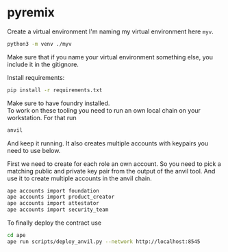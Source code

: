 # pyremix

Create a virtual environment
I'm naming my virtual environment here `myv`.
```bash
python3 -m venv ./myv
```
Make sure that if you name your virtual environment something else, you include it in the gitignore.

Install requirements:
```bash
pip install -r requirements.txt
```
Make sure to have foundry installed.  
To work on these tooling you need to run an own local chain on
your workstation. For that run
```bash
anvil
```
And keep it running. It also creates multiple accounts with 
keypairs you need to use below.

First we need to create for each role an own account. So you need
to pick a matching public and private key pair from the output
of the anvil tool. And use it to create multiple accounts in the
anvil chain. 

```bash
ape accounts import foundation
ape accounts import product_creator
ape accounts import attestator
ape accounts import security_team
```

To finally deploy the contract use
```bash
cd ape
ape run scripts/deploy_anvil.py --network http://localhost:8545
```
